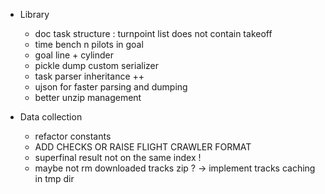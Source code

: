 * Library

    * doc task structure : turnpoint list does not contain takeoff
    * time bench n pilots in goal
    * goal line + cylinder
    * pickle dump custom serializer
    * task parser inheritance ++
    * ujson for faster parsing and dumping
    * better unzip management

* Data collection

    * refactor constants
    * ADD CHECKS OR RAISE FLIGHT CRAWLER FORMAT
    * superfinal result not on the same index !
    * maybe not rm downloaded tracks zip ? -> implement tracks caching in tmp dir